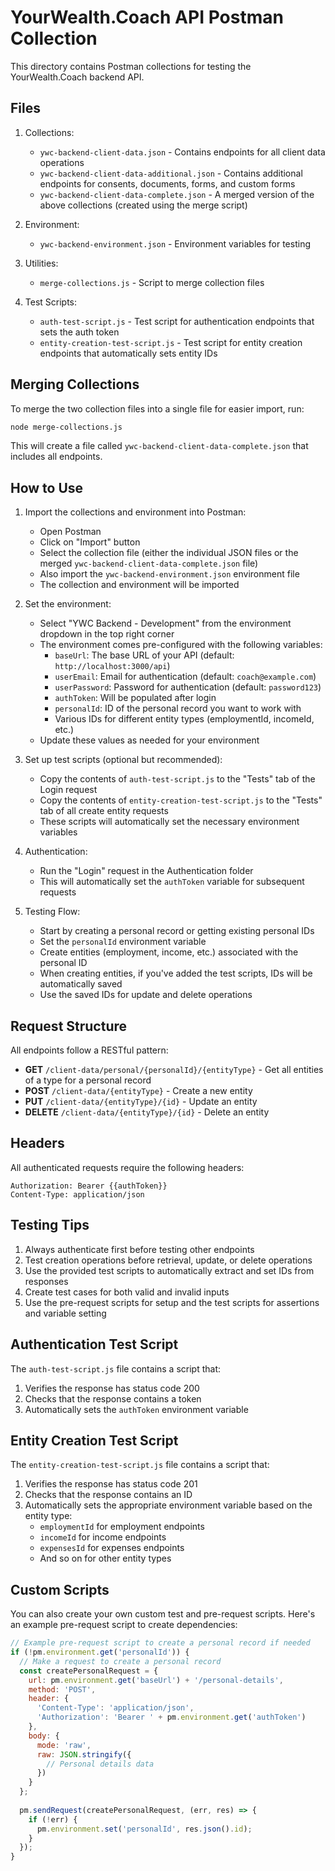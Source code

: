 # YourWealth.Coach API Postman Collection

This directory contains Postman collections for testing the YourWealth.Coach backend API.

## Files

1. Collections:
   - `ywc-backend-client-data.json` - Contains endpoints for all client data operations
   - `ywc-backend-client-data-additional.json` - Contains additional endpoints for consents, documents, forms, and custom forms
   - `ywc-backend-client-data-complete.json` - A merged version of the above collections (created using the merge script)

2. Environment:
   - `ywc-backend-environment.json` - Environment variables for testing

3. Utilities:
   - `merge-collections.js` - Script to merge collection files

4. Test Scripts:
   - `auth-test-script.js` - Test script for authentication endpoints that sets the auth token
   - `entity-creation-test-script.js` - Test script for entity creation endpoints that automatically sets entity IDs

## Merging Collections

To merge the two collection files into a single file for easier import, run:

```bash
node merge-collections.js
```

This will create a file called `ywc-backend-client-data-complete.json` that includes all endpoints.

## How to Use

1. Import the collections and environment into Postman:
   - Open Postman
   - Click on "Import" button
   - Select the collection file (either the individual JSON files or the merged `ywc-backend-client-data-complete.json` file)
   - Also import the `ywc-backend-environment.json` environment file
   - The collection and environment will be imported

2. Set the environment:
   - Select "YWC Backend - Development" from the environment dropdown in the top right corner
   - The environment comes pre-configured with the following variables:
     - `baseUrl`: The base URL of your API (default: `http://localhost:3000/api`)
     - `userEmail`: Email for authentication (default: `coach@example.com`)
     - `userPassword`: Password for authentication (default: `password123`)
     - `authToken`: Will be populated after login
     - `personalId`: ID of the personal record you want to work with
     - Various IDs for different entity types (employmentId, incomeId, etc.)
   - Update these values as needed for your environment

3. Set up test scripts (optional but recommended):
   - Copy the contents of `auth-test-script.js` to the "Tests" tab of the Login request
   - Copy the contents of `entity-creation-test-script.js` to the "Tests" tab of all create entity requests
   - These scripts will automatically set the necessary environment variables

4. Authentication:
   - Run the "Login" request in the Authentication folder
   - This will automatically set the `authToken` variable for subsequent requests

5. Testing Flow:
   - Start by creating a personal record or getting existing personal IDs
   - Set the `personalId` environment variable
   - Create entities (employment, income, etc.) associated with the personal ID
   - When creating entities, if you've added the test scripts, IDs will be automatically saved
   - Use the saved IDs for update and delete operations

## Request Structure

All endpoints follow a RESTful pattern:

- **GET** `/client-data/personal/{personalId}/{entityType}` - Get all entities of a type for a personal record
- **POST** `/client-data/{entityType}` - Create a new entity
- **PUT** `/client-data/{entityType}/{id}` - Update an entity
- **DELETE** `/client-data/{entityType}/{id}` - Delete an entity

## Headers

All authenticated requests require the following headers:

```
Authorization: Bearer {{authToken}}
Content-Type: application/json
```

## Testing Tips

1. Always authenticate first before testing other endpoints
2. Test creation operations before retrieval, update, or delete operations
3. Use the provided test scripts to automatically extract and set IDs from responses
4. Create test cases for both valid and invalid inputs
5. Use the pre-request scripts for setup and the test scripts for assertions and variable setting

## Authentication Test Script

The `auth-test-script.js` file contains a script that:
1. Verifies the response has status code 200
2. Checks that the response contains a token
3. Automatically sets the `authToken` environment variable

## Entity Creation Test Script

The `entity-creation-test-script.js` file contains a script that:
1. Verifies the response has status code 201
2. Checks that the response contains an ID
3. Automatically sets the appropriate environment variable based on the entity type:
   - `employmentId` for employment endpoints
   - `incomeId` for income endpoints
   - `expensesId` for expenses endpoints
   - And so on for other entity types

## Custom Scripts

You can also create your own custom test and pre-request scripts. Here's an example pre-request script to create dependencies:

```javascript
// Example pre-request script to create a personal record if needed
if (!pm.environment.get('personalId')) {
  // Make a request to create a personal record
  const createPersonalRequest = {
    url: pm.environment.get('baseUrl') + '/personal-details',
    method: 'POST',
    header: {
      'Content-Type': 'application/json',
      'Authorization': 'Bearer ' + pm.environment.get('authToken')
    },
    body: {
      mode: 'raw',
      raw: JSON.stringify({
        // Personal details data
      })
    }
  };
  
  pm.sendRequest(createPersonalRequest, (err, res) => {
    if (!err) {
      pm.environment.set('personalId', res.json().id);
    }
  });
}
```
